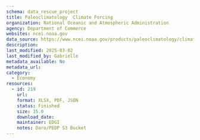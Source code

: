 ```yaml
---
schema: data_rescue_project 
title: Paleoclimatology  Climate Forcing
organization: National Oceanic and Atmospheric Administration
agency: Department of Commerce
websites: ncei.noaa.gov
data_source: https://www.ncei.noaa.gov/products/paleoclimatology/climate-forcing
description: 
last_modified: 2025-03-02
last_modified_by: Gabrielle
metadata_available: No
metadata_url: 
category:
  - Economy
resources:
  - id: 219
    url: 
    format: XLSX, PDF, JSON
    status: Finished
    size: 15.0
    download_date: 
    maintainer: EDGI
    notes: Daro/PEDP S3 Bucket
---
```

